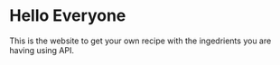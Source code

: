 # Hello Everyone
This is the website to get your own recipe with the ingedrients you are having using API.
